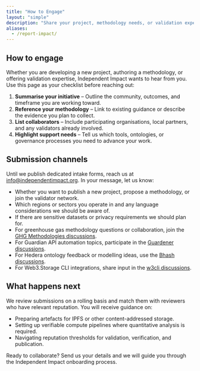 ```yaml
---
title: "How to Engage"
layout: "simple"
description: "Share your project, methodology needs, or validation expertise with the Independent Impact team."
aliases:
  - /report-impact/
---
```


## How to engage

Whether you are developing a new project, authoring a methodology, or offering validation expertise, Independent Impact wants to hear from you. Use this page as your checklist before reaching out:

1. **Summarise your initiative** – Outline the community, outcomes, and timeframe you are working toward.
2. **Reference your methodology** – Link to existing guidance or describe the evidence you plan to collect.
3. **List collaborators** – Include participating organisations, local partners, and any validators already involved.
4. **Highlight support needs** – Tell us which tools, ontologies, or governance processes you need to advance your work.

## Submission channels

Until we publish dedicated intake forms, reach us at [info@independentimpact.org](mailto:info@independentimpact.org). In your message, let us know:

- Whether you want to publish a new project, propose a methodology, or join the validator network.
- Which regions or sectors you operate in and any language considerations we should be aware of.
- If there are sensitive datasets or privacy requirements we should plan for.
- For greenhouse gas methodology questions or collaboration, join the [GHG Methodologies discussions](https://github.com/IndependentImpact/GHG_methodologies/discussions).
- For Guardian API automation topics, participate in the [Guardener discussions](https://github.com/IndependentImpact/Guardener/discussions).
- For Hedera ontology feedback or modelling ideas, use the [Bhash discussions](https://github.com/IndependentImpact/Bhash/discussions).
- For Web3.Storage CLI integrations, share input in the [w3cli discussions](https://github.com/IndependentImpact/w3cli/discussions).

## What happens next

We review submissions on a rolling basis and match them with reviewers who have relevant reputation. You will receive guidance on:

- Preparing artefacts for IPFS or other content-addressed storage.
- Setting up verifiable compute pipelines where quantitative analysis is required.
- Navigating reputation thresholds for validation, verification, and publication.

Ready to collaborate? Send us your details and we will guide you through the Independent Impact onboarding process.
